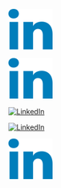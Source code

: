 [![LinkedIn](https://raw.githubusercontent.com/Balya/Balya/master/images/social/LinkedIn-color.svg)](https://www.linkedin.com/in/alexanderbalya/)

[![LinkedIn](/images/social/LinkedIn-color.svg)](https://www.linkedin.com/in/alexanderbalya/)

[![LinkedIn](https://github.com/Balya/Balya/images/social/LinkedIn-color.svg)](https://www.linkedin.com/in/alexanderbalya/)

[![LinkedIn](https://github.com/Balya/Balya/images/social/LinkedIn-color.svg)](https://www.linkedin.com/in/alexanderbalya/)


[![LinkedIn](https://github.com/Balya/Balya/blob/master/images/social/LinkedIn-color.svg)](https://www.linkedin.com/in/alexanderbalya/)


<!--
**Balya/Balya** is a ✨ _special_ ✨ repository because its `README.md` (this file) appears on your GitHub profile.

Here are some ideas to get you started:

- 🔭 I’m currently working on ...
- 🌱 I’m currently learning ...
- 👯 I’m looking to collaborate on ...
- 🤔 I’m looking for help with ...
- 💬 Ask me about ...
- 📫 How to reach me: ...
- 😄 Pronouns: ...
- ⚡ Fun fact: ...
-->
